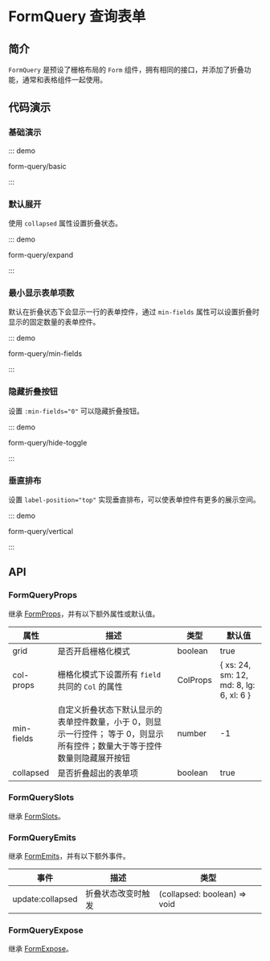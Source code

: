 # FormQuery 查询表单

## 简介

`FormQuery` 是预设了栅格布局的 `Form` 组件，拥有相同的接口，并添加了折叠功能，通常和表格组件一起使用。

## 代码演示

### 基础演示

::: demo

form-query/basic

:::

### 默认展开

使用 `collapsed` 属性设置折叠状态。

::: demo

form-query/expand

:::

### 最小显示表单项数

默认在折叠状态下会显示一行的表单控件，通过 `min-fields` 属性可以设置折叠时显示的固定数量的表单控件。

::: demo

form-query/min-fields

:::

### 隐藏折叠按钮

设置 `:min-fields="0"` 可以隐藏折叠按钮。

::: demo

form-query/hide-toggle

:::

### 垂直排布

设置 `label-position="top"` 实现垂直排布，可以使表单控件有更多的展示空间。

::: demo

form-query/vertical

:::

## API

### FormQueryProps

继承 [FormProps](./form#formprops)，并有以下额外属性或默认值。

| 属性       | 描述                                                                                                                        | 类型     | 默认值                                   |
| ---------- | --------------------------------------------------------------------------------------------------------------------------- | -------- | ---------------------------------------- |
| grid       | 是否开启栅格化模式                                                                                                          | boolean  | true                                     |
| col-props  | 栅格化模式下设置所有 `field` 共同的 `Col` 的属性                                                                            | ColProps | \{ xs: 24, sm: 12, md: 8, lg: 6, xl: 6 } |
| min-fields | 自定义折叠状态下默认显示的表单控件数量，小于 0，则显示一行控件； 等于 0，则显示所有控件；数量大于等于控件数量则隐藏展开按钮 | number   | -1                                       |
| collapsed  | 是否折叠超出的表单项                                                                                                        | boolean  | true                                     |

### FormQuerySlots

继承 [FormSlots](./form#formslots)。

### FormQueryEmits

继承 [FormEmits](./form#formemits)，并有以下额外事件。

| 事件             | 描述               | 类型                         |
| ---------------- | ------------------ | ---------------------------- |
| update:collapsed | 折叠状态改变时触发 | (collapsed: boolean) => void |

### FormQueryExpose

继承 [FormExpose](./form#formexpose)。
